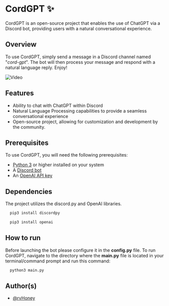 # CordGPT ✨
CordGPT is an open-source project that enables the use of ChatGPT via a Discord bot, providing users with a natural conversational experience.

## Overview
To use CordGPT, simply send a message in a Discord channel named "_cord-gpt_". The bot will then process your message and respond with a natural language reply. Enjoy!

![Video](https://cdn.discordapp.com/attachments/1017095249530736683/1083533000203063296/overview.gif)
## Features

- Ability to chat with ChatGPT within Discord
- Natural Language Processing capabilities to provide a seamless conversational experience
- Open-source project, allowing for customization and development by the community.

## Prerequisites
To use CordGPT, you will need the following prerequisites:
- [Python 3](https://www.python.org/downloads/) or higher installed on your system
- A [Discord bot](https://discord.com/developers/applications)
- An [OpenAI API key](https://platform.openai.com/account/api-keys)

## Dependencies
The project utilizes the discord.py and OpenAI libraries.

```bash
  pip3 install discordpy
```

```bash
  pip3 install openai
```

## How to run
Before launching the bot please configure it in the **config.py** file. To run CordGPT, navigate to the directory where the **main.py** file is located in your terminal/command prompt and run this command:

```bash
  python3 main.py
```

## Author(s)
- [@rvHoney](https://www.github.com/rvHoney)

